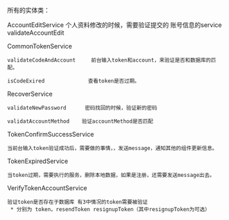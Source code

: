 所有的实体类：


AccountEditService         个人资料修改的时候，需要验证提交的 账号信息的service
    validateAccountEdit
    
    
    
CommonTokenService     

    validateCodeAndAccount     前台输入token和account，来验证是否和数据库的匹配。
    
    isCodeExired              查看token是否过期。
    
RecoverService

    validateNewPassword      密码找回的时候，验证新的密码
    
    validatAccountMethod    验证accountMethod是否匹配
    
TokenConfirmSuccessService

    当前台输入token验证成功后，需要做的事情，，发送message，通知其他的组件更新信息。
    
TokenExpiredService

    当token过期，需要执行的服务，删除本地数据，如果是注册，还需要发送message出去。
    
VerifyTokenAccountService

    验证token是否存在于数据库 有3中情况的token需要被验证 
     * 分别为 token，resendToken resignupToken（其中resignupToken为可选）